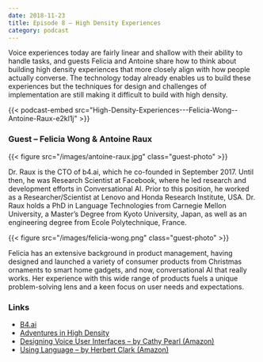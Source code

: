 ```yaml
---
date: 2018-11-23
title: Episode 8 – High Density Experiences
category: podcast
---
```


Voice experiences today are fairly linear and shallow with their ability to handle tasks, and guests Felicia and Antoine share how to think about building high density experiences that more closely align with how people actually converse. The technology today already enables us to build these experiences but the techniques for design and challenges of implementation are still making it difficult to build with high density.

<!--more-->

{{< podcast-embed src="High-Density-Experiences---Felicia-Wong--Antoine-Raux-e2kl1j" >}}

### Guest – Felicia Wong & Antoine Raux

{{< figure src="/images/antoine-raux.jpg" class="guest-photo" >}}

Dr. Raux is the CTO of b4.ai, which he co-founded in September 2017. Until then, he was Research Scientist at Facebook, where he led research and development efforts in Conversational AI. Prior to this position, he worked as a Researcher/Scientist at Lenovo and Honda Research Institute, USA. Dr. Raux holds a PhD in Language Technologies from Carnegie Mellon University, a Master’s Degree from Kyoto University, Japan, as well as an engineering degree from Ecole Polytechnique, France.

{{< figure src="/images/felicia-wong.png" class="guest-photo" >}}

Felicia has an extensive background in product management, having designed and launched a variety of consumer products from Christmas ornaments to smart home gadgets, and now, conversational AI that really works. Her experience with this wide range of products fuels a unique problem-solving lens and a keen focus on user needs and expectations.

### Links

*   [B4.ai](https://b4.ai)
*   [Adventures in High Density](https://medium.com/adventures-in-high-density)
*   [Designing Voice User Interfaces – by Cathy Pearl (Amazon)](https://www.amazon.com/gp/product/1491955414/ref=as_li_tl?ie=UTF8&camp=1789&creative=9325&creativeASIN=1491955414&linkCode=as2&tag=designforvoic-20&linkId=0a04ad71c7257197a996fb8ddc12dbcb)
*   [Using Language – by Herbert Clark (Amazon)](https://amzn.to/2OZrof0)

